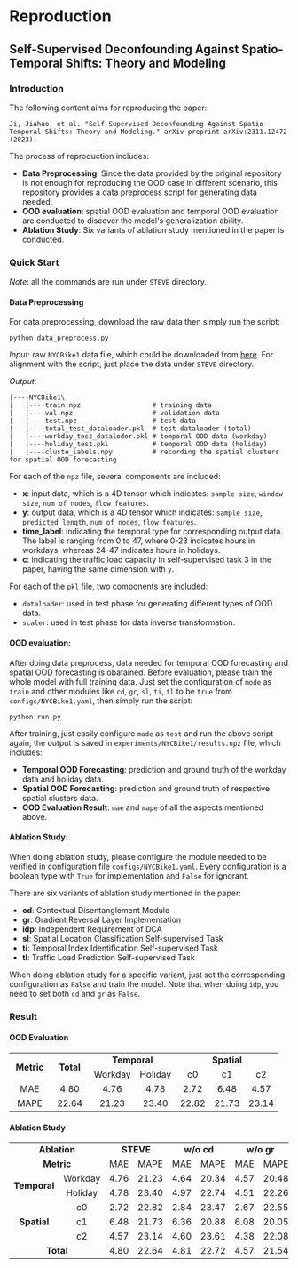 # Reproduction

## Self-Supervised Deconfounding Against Spatio-Temporal Shifts: Theory and Modeling

### Introduction

The following content aims for reproducing the paper:

`Ji, Jiahao, et al. "Self-Supervised Deconfounding Against Spatio-Temporal Shifts: Theory and Modeling." arXiv preprint arXiv:2311.12472 (2023).`

The process of reproduction includes:

* **Data Preprocessing**: Since the data provided by the original repository is not enough for reproducing the OOD case in different scenario, this repository provides a data preprocess script for generating data needed.
* **OOD evaluation**: spatial OOD evaluation and temporal OOD evaluation are conducted to discover the model's generalization ability.
* **Ablation Study**: Six variants of ablation study mentioned in the paper is conducted.
 
### Quick Start

*Note*: all the commands are run under `STEVE` directory.

#### Data Preprocessing

For data preprocessing, download the raw data then simply run the script:
```
python data_preprocess.py
```
*Input*: raw `NYCBike1` data file, which could be downloaded from [here](https://github.com/topazape/ST-ResNet/tree/main/datasets/BikeNYC). For alignment with the script, just place the data under `STEVE` directory.

*Output*:
```
|----NYCBike1\
|   |----train.npz                  # training data
|   |----val.npz                    # validation data
|   |----test.npz                   # test data
|   |----total_test_dataloader.pkl  # test dataloader (total)
|   |----workday_test_dataloder.pkl # temporal OOD data (workday)
|   |----holiday_test.pkl           # temporal OOD data (holiday)
|   |----cluste_labels.npy          # recording the spatial clusters for spatial OOD forecasting

```
For each of the `npz` file, several components are included:

* **x**: input data, which is a 4D tensor which indicates: `sample size`, `window size`, `num of nodes`, `flow features`.
* **y**: output data, which is a 4D tensor which indicates: `sample size`, `predicted length`, `num of nodes`, `flow features`.
* **time_label**: indicating the temporal type for corresponding output data. The label is ranging from 0 to 47, where 0-23 indicates hours in workdays, whereas 24-47 indicates hours in holidays.
* **c**: indicating the traffic load capacity in self-supervised task 3 in the paper, having the same dimension with `y`.

For each of the `pkl` file, two components are included:

* `dataloader`: used in test phase for generating different types of OOD data.
* `scaler`: used in test phase for data inverse transformation. 

#### OOD evaluation:
After doing data preprocess, data needed for temporal OOD forecasting and spatial OOD forecasting is obatained. Before evaluation, please train the whole model with full training data. Just set the configuration of `mode` as `train` and other modules like `cd`, `gr`, `sl`, `ti`, `tl` to be `true` from `configs/NYCBike1.yaml`, then simply run the script:
```
python run.py
```
After training, just easily configure `mode` as `test` and run the above script again, the output is saved in `experiments/NYCBike1/results.npz` file, which includes:
* **Temporal OOD Forecasting**: prediction and ground truth of the workday data and holiday data.
* **Spatial OOD Forecasting**: prediction and ground truth of respective spatial clusters data.
* **OOD Evaluation Result**: `mae` and `mape` of all the aspects mentioned above.

#### Ablation Study:
When doing ablation study, please configure the module needed to be verified in configuration file `configs/NYCBike1.yaml`. Every configuration is a boolean type with `True` for implementation and `False` for ignorant.

There are six variants of ablation study mentioned in the paper:
* **cd**: Contextual Disentanglement Module
* **gr**: Gradient Reversal Layer Implementation
* **idp**: Independent Requirement of DCA
* **sl**: Spatial Location Classification Self-supervised Task
* **ti**: Temporal Index Identification Self-supervised Task
* **tl**: Traffic Load Prediction Self-supervised Task

When doing ablation study for a specific variant, just set the corresponding configuration as `False` and train the model. Note that when doing `idp`, you need to set both `cd` and `gr` as `False`.

### Result

#### OOD Evaluation
<table cellpadding=0 cellspacing=0 width=483 style='border-collapse:
 collapse;table-layout:fixed;width:364pt'>
 
 <tr height=19 style='height:14.0pt'>
  <td rowspan=2 height=38 class=xl66 width=69 style='height:28.0pt;width:52pt' align=center><strong>Metric</strong></td>
  <td rowspan=2 class=xl66 width=69 style='width:52pt' align=center><strong>Total</strong></td>
  <td colspan=2 class=xl65 width=138 style='width:104pt' align=center><strong>Temporal</strong></td>
  <td colspan=3 class=xl65 width=207 style='width:156pt' align=center><strong>Spatial</strong></td>
 </tr>
 <tr height=19 style='height:14.0pt'>
  <td height=19 style='height:14.0pt' align=center>Workday</td>
  <td align=center>Holiday</td>
  <td align=center>c0</td>
  <td align=center>c1</td>
  <td align=center>c2</td>
 </tr>
 <tr height=19 style='height:14.0pt'>
  <td height=19 style='height:14.0pt' align=center>MAE</td>
  <td class=xl67 align=center>4.80</td>
  <td align=center>4.76</td>
  <td align=center>4.78</td>
  <td align=center>2.72</td>
  <td align=center>6.48</td>
  <td align=center>4.57</td>
 </tr>
 <tr height=19 style='height:14.0pt'>
  <td height=19 style='height:14.0pt' align=center>MAPE</td>
  <td align=center>22.64</td>
  <td align=center>21.23</td>
  <td class=xl67 align=center>23.40</td>
  <td align=center>22.82</td>
  <td align=center>21.73</td>
  <td align=center>23.14</td>
 </tr>
 <![if supportMisalignedColumns]>
 <tr height=0 style='display:none'>
  <td width=69 style='width:52pt'></td>
  <td width=69 style='width:52pt'></td>
  <td width=69 style='width:52pt'></td>
  <td width=69 style='width:52pt'></td>
  <td width=69 style='width:52pt'></td>
  <td width=69 style='width:52pt'></td>
  <td width=69 style='width:52pt'></td>
 </tr>
 <![endif]>
</table>

#### Ablation Study

<table border=0 cellpadding=0 cellspacing=0>
 <col width=69 span=16 style='width:52pt'>
 <tr height=19 style='height:14.0pt'>
  <td colspan=2 height=19 class=xl66 width=138 style='height:14.0pt;width:104pt' align=center><Strong>Ablation</strong></td>
  <td colspan=2 class=xl66 width=138 style='width:104pt' align=center><strong>STEVE</strong></td>
  <td colspan=2 class=xl66 width=138 style='width:104pt' align=center><strong>w/o cd</strong></td>
  <td colspan=2 class=xl66 width=138 style='width:104pt' align=center><strong>w/o gr</strong><span
  style='mso-spacerun:yes'>&nbsp;</span></td>
  <td colspan=2 class=xl66 width=138 style='width:104pt' align=center><strong>w/o idp</strong></td>
  <td colspan=2 class=xl66 width=138 style='width:104pt' align=center><strong>w/o sl</strong></td>
  <td colspan=2 class=xl66 width=138 style='width:104pt' align=center><strong>w/o ti</strong></td>
  <td colspan=2 class=xl66 width=138 style='width:104pt' align=center><strong>w/o tl</strong></td>
 </tr>
 <tr height=19 style='height:14.0pt'>
  <td colspan=2 height=19 class=xl66 style='height:14.0pt' align=center><strong>Metric</strong></td>
  <td class=xl66 align=center>MAE</td>
  <td class=xl66 align=center>MAPE</td>
  <td class=xl66 align=center>MAE</td>
  <td class=xl66 align=center>MAPE</td>
  <td class=xl66 align=center>MAE</td>
  <td class=xl66 align=center>MAPE</td>
  <td class=xl66 align=center>MAE</td>
  <td class=xl66 align=center>MAPE</td>
  <td class=xl66 align=center>MAE</td>
  <td class=xl66 align=center>MAPE</td>
  <td class=xl66 align=center>MAE</td>
  <td class=xl66 align=center>MAPE</td>
  <td class=xl66 align=center>MAE</td>
  <td class=xl66 align=center>MAPE</td>
 </tr>
 <tr height=19 style='height:14.0pt'>
  <td rowspan=2 height=38 class=xl66 style='height:28.0pt' align=center><strong>Temporal</strong></td>
  <td class=xl66 align=center>Workday</td>
  <td class=xl66 align=center>4.76</td>
  <td class=xl66 align=center>21.23</td>
  <td class=xl66 align=center>4.64</td>
  <td class=xl66 align=center>20.34</td>
  <td class=xl66 align=center>4.57</td>
  <td class=xl66 align=center>20.48</td>
  <td class=xl66 align=center>0</td>
  <td class=xl66 align=center>0</td>
  <td class=xl68 align=center>4.80</td>
  <td class=xl66 align=center>21.33</td>
  <td class=xl68 align=center>4.70</td>
  <td class=xl66 align=center>20.89</td>
  <td class=xl66 align=center>0</td>
  <td class=xl66 align=center>0</td>
 </tr>
 <tr height=19 style='height:14.0pt'>
  <td height=19 class=xl66 style='height:14.0pt' align=center>Holiday</td>
  <td class=xl66 align=center>4.78</td>
  <td class=xl68 align=center>23.40</td>
  <td class=xl66 align=center>4.97</td>
  <td class=xl66 align=center>22.74</td>
  <td class=xl66 align=center>4.51</td>
  <td class=xl66 align=center>22.26</td>
  <td class=xl66 align=center>0</td>
  <td class=xl66 align=center>0</td>
  <td class=xl66 align=center>4.66</td>
  <td class=xl66 align=center>22.85</td>
  <td class=xl66 align=center>4.72</td>
  <td class=xl66 align=center>22.87</td>
  <td class=xl66 align=center>0</td>
  <td class=xl66 align=center>0</td>
 </tr>
 <tr height=19 style='height:14.0pt'>
  <td rowspan=3 height=57 class=xl66 style='height:42.0pt' align=center><strong>Spatial</strong></td>
  <td class=xl66 align=center>c0</td>
  <td class=xl66 align=center>2.72</td>
  <td class=xl66 align=center>22.82</td>
  <td class=xl66 align=center>2.84</td>
  <td class=xl66 align=center>23.47</td>
  <td class=xl66 align=center>2.67</td>
  <td class=xl66 align=center>22.55</td>
  <td class=xl66 align=center>0</td>
  <td class=xl66 align=center>0</td>
  <td class=xl66 align=center>2.74</td>
  <td class=xl68 align=center>22.80</td>
  <td class=xl66 align=center>2.74</td>
  <td class=xl66 align=center>22.72</td>
  <td class=xl66 align=center>0</td>
  <td class=xl66 align=center>0</td>
 </tr>
 <tr height=19 style='height:14.0pt'>
  <td height=19 class=xl66 style='height:14.0pt' align=center>c1</td>
  <td class=xl66 align=center>6.48</td>
  <td class=xl66 align=center>21.73</td>
  <td class=xl66 align=center>6.36</td>
  <td class=xl66 align=center>20.88</td>
  <td class=xl66 align=center>6.08</td>
  <td class=xl66 align=center>20.05</td>
  <td class=xl66 align=center>0</td>
  <td class=xl66 align=center>0</td>
  <td class=xl66 align=center>6.53</td>
  <td class=xl66 align=center>21.82</td>
  <td class=xl66 align=center>6.37</td>
  <td class=xl68 align=center>21.00</td>
  <td class=xl66 align=center>0</td>
  <td class=xl66 align=center>0</td>
 </tr>
 <tr height=19 style='height:14.0pt'>
  <td height=19 class=xl66 style='height:14.0pt' align=center>c2</td>
  <td class=xl66 align=center>4.57</td>
  <td class=xl66 align=center>23.14</td>
  <td class=xl68 align=center>4.60</td>
  <td class=xl66 align=center>23.61</td>
  <td class=xl66 align=center>4.38</td>
  <td class=xl66 align=center>22.08</td>
  <td class=xl66 align=center>0</td>
  <td class=xl66 align=center>0</td>
  <td class=xl66 align=center>4.59</td>
  <td class=xl66 align=center>23.07</td>
  <td class=xl66 align=center>4.56</td>
  <td class=xl66 align=center>22.88</td>
  <td class=xl66 align=center>0</td>
  <td class=xl66 align=center>0</td>
 </tr>
 <tr height=19 style='height:14.0pt'>
  <td colspan=2 height=19 class=xl65 style='height:14.0pt' align=center><strong>Total</strong></td>
  <td class=xl69 align=center>4.80</td>
  <td class=xl65 align=center>22.64</td>
  <td class=xl66 align=center>4.81</td>
  <td class=xl66 align=center>22.72</td>
  <td class=xl66 align=center>4.57</td>
  <td class=xl66 align=center>21.54</td>
  <td class=xl66 align=center>0</td>
  <td class=xl66 align=center>0</td>
  <td class=xl66 align=center>4.82</td>
  <td class=xl66 align=center>22.63</td>
  <td class=xl66 align=center>4.76</td>
  <td class=xl66 align=center>22.26</td>
  <td class=xl66 align=center>0</td>
  <td class=xl66 align=center>0</td>
 </tr>
 <![if supportMisalignedColumns]>
 <tr height=0 style='display:none'>
  <td width=69 style='width:52pt'></td>
  <td width=69 style='width:52pt'></td>
  <td width=69 style='width:52pt'></td>
  <td width=69 style='width:52pt'></td>
  <td width=69 style='width:52pt'></td>
  <td width=69 style='width:52pt'></td>
  <td width=69 style='width:52pt'></td>
  <td width=69 style='width:52pt'></td>
  <td width=69 style='width:52pt'></td>
  <td width=69 style='width:52pt'></td>
  <td width=69 style='width:52pt'></td>
  <td width=69 style='width:52pt'></td>
  <td width=69 style='width:52pt'></td>
  <td width=69 style='width:52pt'></td>
  <td width=69 style='width:52pt'></td>
  <td width=69 style='width:52pt'></td>
 </tr>
 <![endif]>
</table>
